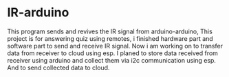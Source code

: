 # IR-arduino
This program sends and revives the IR signal from arduino-arduino, This project is for answering quiz using remotes, i finished hardware part and software part to send and receive IR signal. Now i am working on to transfer data from receiver to cloud using esp. I planed to store data received from receiver using arduino and collect them via i2c communication using esp. And to send collected data to cloud. 

